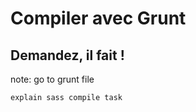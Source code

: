 # Compiler avec Grunt

## <span class="fragment">Demandez, il fait !</span>

note:
    go to grunt file

    explain sass compile task